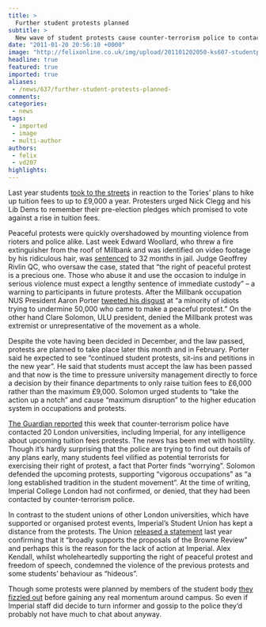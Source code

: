 ```yaml
---
title: >
  Further student protests planned
subtitle: >
  New wave of student protests cause counter-terrorism police to contact Imperial
date: "2011-01-20 20:56:10 +0000"
image: "http://felixonline.co.uk/img/upload/201101202050-ks607-studentp.jpg"
headline: true
featured: true
imported: true
aliases:
 - /news/637/further-student-protests-planned-
comments:
categories:
 - news
tags:
 - imported
 - image
 - multi-author
authors:
 - felix
 - vd207
highlights:
---
```


Last year students [took to the streets](http://www.felixonline.co.uk/?article=452) in reaction to the Tories’ plans to hike up tuition fees to up to £9,000 a year. Protesters urged Nick Clegg and his Lib Dems to remember their pre-election pledges which promised to vote against a rise in tuition fees.

Peaceful protests were quickly overshadowed by mounting violence from rioters and police alike. Last week Edward Woollard, who threw a fire extinguisher from the roof of Millbank and was identified on video footage by his ridiculous hair, was [sentenced](http://www.guardian.co.uk/education/2011/jan/11/student-fire-extinguisher-protests-jailed) to 32 months in jail. Judge Geoffrey Rivlin QC, who oversaw the case, stated that “the right of peaceful protest is a precious one. Those who abuse it and use the occasion to indulge in serious violence must expect a lengthy sentence of immediate custody” – a warning to participants in future protests. After the Millbank occupation NUS President Aaron Porter [tweeted his disgust](http://twitter.com/#!/AaronPorter/status/2383503236800512) at “a minority of idiots trying to undermine 50,000 who came to make a peaceful protest.” On the other hand Clare Solomon, ULU president, denied the Millbank protest was extremist or unrepresentative of the movement as a whole.

Despite the vote having been decided in December, and the law passed, protests are planned to take place later this month and in February. Porter said he expected to see “continued student protests, sit-ins and petitions in the new year”. He said that students must accept the law has been passed and that now is the time to pressure university management directly to force a decision by their finance departments to only raise tuition fees to £6,000 rather than the maximum £9,000. Solomon urged students to “take the action up a notch” and cause “maximum disruption” to the higher education system in occupations and protests.

[The Guardian reported](http://www.guardian.co.uk/education/2011/jan/17/police-contact-colleges-over-student-protests) this week that counter-terrorism police have contacted 20 London universities, including Imperial, for any intelligence about upcoming tuition fees protests. The news has been met with hostility. Though it’s hardly surprising that the police are trying to find out details of any plans early, many students feel vilified as potential terrorists for exercising their right of protest, a fact that Porter finds “worrying”. Solomon defended the upcoming protests, supporting “vigorous occupations” as “a long established tradition in the student movement”. At the time of writing, Imperial College London had not confirmed, or denied, that they had been contacted by counter-terrorism police.

In contrast to the student unions of other London universities, which have supported or organised protest events, Imperial’s Student Union has kept a distance from the protests. The Union [released a statement](http://www.imperialcollegeunion.org/news/initial-response-to-browne-review,412,ICUNS.html) last year confirming that it “broadly supports the proposals of the Browne Review” and perhaps this is the reason for the lack of action at Imperial. Alex Kendall, whilst wholeheartedly supporting the right of peaceful protest and freedom of speech, condemned the violence of the previous protests and some students’ behaviour as “hideous”.

Though some protests were planned by members of the student body [they fizzled out](http://www.felixonline.co.uk/?article=499) before gaining any real momentum around campus. So even if Imperial staff did decide to turn informer and gossip to the police they’d probably not have much to chat about anyway.
